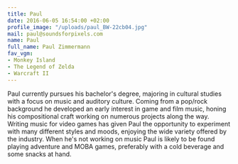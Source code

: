 ```yaml
---
title: Paul
date: 2016-06-05 16:54:00 +02:00
profile_image: "/uploads/paul_BW-22cb04.jpg"
mail: paul@soundsforpixels.com
name: Paul
full_name: Paul Zimmermann
fav_vgm:
- Monkey Island
- The Legend of Zelda
- Warcraft II
---
```


Paul currently pursues his bachelor's degree, majoring in cultural studies with a focus on music and auditory culture. Coming from a pop/rock background he developed an early interest in game and film music, honing his compositional craft working on numerous projects along the way. Writing music for video games has given Paul the opportunity to experiment with many different styles and moods, enjoying the wide variety offered by the industry. When he's not working on music Paul is likely to be found playing adventure and MOBA games, preferably with a cold beverage and some snacks at hand.